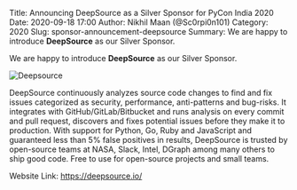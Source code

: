 Title: Announcing DeepSource as a Silver Sponsor for PyCon India 2020
Date: 2020-09-18 17:00
Author: Nikhil Maan (@Sc0rpi0n101)
Category: 2020
Slug: sponsor-announcement-deepsource
Summary: We are happy to introduce **DeepSource** as our Silver Sponsor. 

We are happy to introduce **DeepSource** as our Silver Sponsor.

![Deepsource](https://raw.githubusercontent.com/deepsourcelabs/brand-assets/master/wordmark.svg)

DeepSource continuously analyzes source code changes to find and fix issues categorized as security, performance, anti-patterns and bug-risks. It integrates with GitHub/GitLab/Bitbucket and runs analysis on every commit and pull request, discovers and fixes potential issues before they make it to production. With support for Python, Go, Ruby and JavaScript and guaranteed less than 5% false positives in results, DeepSource is trusted by open-source teams at NASA, Slack, Intel, DGraph among many others to ship good code. Free to use for open-source projects and small teams.

Website Link: <https://deepsource.io/>